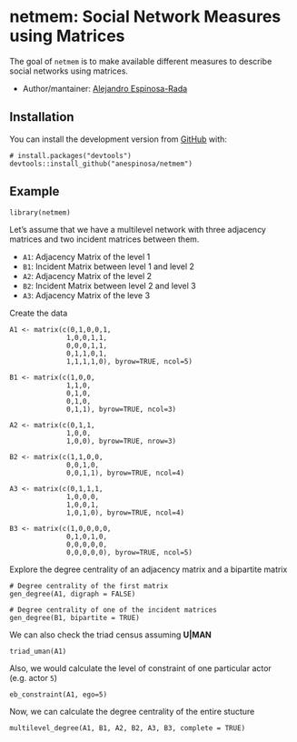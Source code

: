 
<!-- README.md is generated from README.Rmd. Please edit that file -->

netmem: Social Network Measures using Matrices
==============================================

<!-- badges: start -->
<!-- badges: end -->

The goal of `netmem` is to make available different measures to describe
social networks using matrices.

-   Author/mantainer: [Alejandro
    Espinosa-Rada](https://www.research.manchester.ac.uk/portal/en/researchers/alejandro-espinosa(4ed72800-e02b-47a8-a958-640b6a07f563).html)

Installation
------------

You can install the development version from
[GitHub](https://github.com/) with:

    # install.packages("devtools")
    devtools::install_github("anespinosa/netmem")

Example
-------

    library(netmem)

Let’s assume that we have a multilevel network with three adjacency
matrices and two incident matrices between them.

-   `A1`: Adjacency Matrix of the level 1
-   `B1`: Incident Matrix between level 1 and level 2
-   `A2`: Adjacency Matrix of the level 2
-   `B2`: Incident Matrix between level 2 and level 3
-   `A3`: Adjacency Matrix of the leve 3

Create the data

    A1 <- matrix(c(0,1,0,0,1,
                  1,0,0,1,1,
                  0,0,0,1,1,
                  0,1,1,0,1,
                  1,1,1,1,0), byrow=TRUE, ncol=5)
                  
    B1 <- matrix(c(1,0,0,
                  1,1,0,
                  0,1,0,
                  0,1,0,
                  0,1,1), byrow=TRUE, ncol=3)

    A2 <- matrix(c(0,1,1,
                  1,0,0,
                  1,0,0), byrow=TRUE, nrow=3)

    B2 <- matrix(c(1,1,0,0,
                  0,0,1,0,
                  0,0,1,1), byrow=TRUE, ncol=4)

    A3 <- matrix(c(0,1,1,1,
                  1,0,0,0,
                  1,0,0,1,
                  1,0,1,0), byrow=TRUE, ncol=4)

    B3 <- matrix(c(1,0,0,0,0,
                  0,1,0,1,0,
                  0,0,0,0,0,
                  0,0,0,0,0), byrow=TRUE, ncol=5)

Explore the degree centrality of an adjacency matrix and a bipartite
matrix

    # Degree centrality of the first matrix
    gen_degree(A1, digraph = FALSE)

    # Degree centrality of one of the incident matrices
    gen_degree(B1, bipartite = TRUE)

We can also check the triad census assuming **U\|MAN**

    triad_uman(A1)

Also, we would calculate the level of constraint of one particular actor
(e.g. actor `5`)

    eb_constraint(A1, ego=5)

Now, we can calculate the degree centrality of the entire stucture

    multilevel_degree(A1, B1, A2, B2, A3, B3, complete = TRUE)
